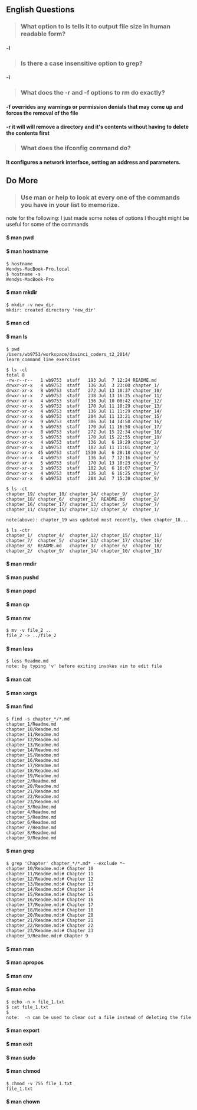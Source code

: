 ## English Questions

>### What option to ls tells it to output file size in human readable form?

#### -l

>### Is there a case insensitive option to grep?

#### -i

>### What does the -r and -f options to rm do exactly?

#### -f overrides any warnings or permission denials that may come up and forces the removal of the file

#### -r it will will remove a directory and it's contents without having to delete the contents first

>### What does the ifconfig command do?

#### It configures a network interface, setting an address and parameters.

## Do More

>### Use man or help to look at every one of the commands you have in your list to memorize.

note for the following: I just made some notes of options I thought might be useful for some of the commands

#### $ man pwd
#### $ man hostname
	$ hostname
	Wendys-MacBook-Pro.local
	$ hostname -s
	Wendys-MacBook-Pro
#### $ man mkdir
	$ mkdir -v new_dir
	mkdir: created directory 'new_dir'
#### $ man cd
#### $ man ls
	$ pwd
	/Users/wb9753/workspace/davinci_coders_t2_2014/	       
	learn_command_line_exercises

	$ ls -cl
	total 8
	-rw-r--r--   1 wb9753  staff   193 Jul  7 12:24 README.md
	drwxr-xr-x   4 wb9753  staff   136 Jul  3 23:00 chapter_1/
	drwxr-xr-x   8 wb9753  staff   272 Jul 13 10:37 chapter_10/
	drwxr-xr-x   7 wb9753  staff   238 Jul 13 16:25 chapter_11/
	drwxr-xr-x   4 wb9753  staff   136 Jul 10 08:42 chapter_12/
	drwxr-xr-x   5 wb9753  staff   170 Jul 11 10:29 chapter_13/
	drwxr-xr-x   4 wb9753  staff   136 Jul 11 11:29 chapter_14/
	drwxr-xr-x   6 wb9753  staff   204 Jul 11 13:21 chapter_15/
	drwxr-xr-x   9 wb9753  staff   306 Jul 14 14:50 chapter_16/
	drwxr-xr-x   5 wb9753  staff   170 Jul 11 16:50 chapter_17/
	drwxr-xr-x   8 wb9753  staff   272 Jul 15 22:34 chapter_18/
	drwxr-xr-x   5 wb9753  staff   170 Jul 15 22:55 chapter_19/
	drwxr-xr-x   4 wb9753  staff   136 Jul  6 19:29 chapter_2/
	drwxr-xr-x   3 wb9753  staff   102 Jul 11 11:01 chapter_3/
	drwxr-xr-x  45 wb9753  staff  1530 Jul  6 20:18 chapter_4/
	drwxr-xr-x   4 wb9753  staff   136 Jul  7 12:16 chapter_5/
	drwxr-xr-x   5 wb9753  staff   170 Jul 13 10:23 chapter_6/
	drwxr-xr-x   3 wb9753  staff   102 Jul  6 16:07 chapter_7/
	drwxr-xr-x   4 wb9753  staff   136 Jul  6 16:25 chapter_8/
	drwxr-xr-x   6 wb9753  staff   204 Jul  7 15:30 chapter_9/

	$ ls -ct
	chapter_19/ chapter_10/ chapter_14/ chapter_9/  chapter_2/
	chapter_18/ chapter_6/  chapter_3/  README.md   chapter_8/
	chapter_16/ chapter_17/ chapter_13/ chapter_5/  chapter_7/
	chapter_11/ chapter_15/ chapter_12/ chapter_4/  chapter_1/

	note(above): chapter_19 was updated most recently, then chapter_18...

	$ ls -ctr
	chapter_1/  chapter_4/  chapter_12/ chapter_15/ chapter_11/
	chapter_7/  chapter_5/  chapter_13/ chapter_17/ chapter_16/
	chapter_8/  README.md   chapter_3/  chapter_6/  chapter_18/
	chapter_2/  chapter_9/  chapter_14/ chapter_10/ chapter_19/

#### $ man rmdir
#### $ man pushd
#### $ man popd
#### $ man cp
#### $ man mv
	$ mv -v file_2 ..
	file_2 -> ../file_2
#### $ man less
	$ less Readme.md
	note: by typing 'v' before exiting invokes vim to edit file
#### $ man cat
#### $ man xargs
#### $ man find
	$ find -s chapter_*/*.md
	chapter_1/Readme.md
	chapter_10/Readme.md
	chapter_11/Readme.md
	chapter_12/Readme.md
	chapter_13/Readme.md
	chapter_14/Readme.md
	chapter_15/Readme.md
	chapter_16/Readme.md
	chapter_17/Readme.md
	chapter_18/Readme.md
	chapter_19/Readme.md
	chapter_2/Readme.md
	chapter_20/Readme.md
	chapter_21/Readme.md
	chapter_22/Readme.md
	chapter_23/Readme.md
	chapter_3/Readme.md
	chapter_4/Readme.md
	chapter_5/Readme.md
	chapter_6/Readme.md
	chapter_7/Readme.md
	chapter_8/Readme.md
	chapter_9/Readme.md
#### $ man grep
	$ grep 'Chapter' chapter_*/*.md* --exclude *~
	chapter_10/Readme.md:# Chapter 10
	chapter_11/Readme.md:# Chapter 11
	chapter_12/Readme.md:# Chapter 12
	chapter_13/Readme.md:# Chapter 13
	chapter_14/Readme.md:# Chapter 14
	chapter_15/Readme.md:# Chapter 15
	chapter_16/Readme.md:# Chapter 16
	chapter_17/Readme.md:# Chapter 17
	chapter_18/Readme.md:# Chapter 18
	chapter_20/Readme.md:# Chapter 20
	chapter_21/Readme.md:# Chapter 21
	chapter_22/Readme.md:# Chapter 22
	chapter_23/Readme.md:# Chapter 23
	chapter_9/Readme.md:# Chapter 9

#### $ man man
#### $ man apropos
#### $ man env
#### $ man echo
	$ echo -n > file_1.txt
	$ cat file_1.txt
	$
	note:  -n can be used to clear out a file instead of deleting the file
#### $ man export
#### $ man exit
#### $ man sudo
#### $ man chmod
	$ chmod -v 755 file_1.txt 
	file_1.txt
#### $ man chown

